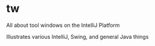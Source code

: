 # tw
All about tool windows on the IntelliJ Platform

Illustrates various IntelliJ, Swing, and general Java things

